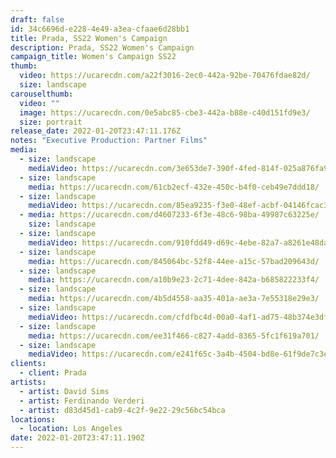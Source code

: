 ```yaml
---
draft: false
id: 34c6696d-e228-4e49-a3ea-cfaae6d28bb1
title: Prada, SS22 Women's Campaign
description: Prada, SS22 Women's Campaign
campaign_title: Women's Campaign SS22
thumb:
  video: https://ucarecdn.com/a22f3016-2ec0-442a-92be-70476fdae82d/
  size: landscape
carouselthumb:
  video: ""
  image: https://ucarecdn.com/0e5abc85-cbe3-442a-b88e-c40d151fd9e3/
  size: portrait
release_date: 2022-01-20T23:47:11.176Z
notes: "Executive Production: Partner Films"
media:
  - size: landscape
    mediaVideo: https://ucarecdn.com/3e653de7-390f-4fed-814f-025a876fa9a5/
  - size: landscape
    media: https://ucarecdn.com/61cb2ecf-432e-450c-b4f0-ceb49e7ddd18/
  - size: landscape
    mediaVideo: https://ucarecdn.com/85ea9235-f3e0-48ef-acbf-04146fcac31c/
  - media: https://ucarecdn.com/d4607233-6f3e-48c6-98ba-49987c63225e/
    size: landscape
  - size: landscape
    mediaVideo: https://ucarecdn.com/910fdd49-d69c-4ebe-82a7-a8261e48da65/
  - size: landscape
    media: https://ucarecdn.com/845064bc-52f8-44ee-a15c-57bad209643d/
  - size: landscape
    media: https://ucarecdn.com/a10b9e23-2c71-4dee-842a-b685822233f4/
  - size: landscape
    media: https://ucarecdn.com/4b5d4558-aa35-401a-ae3a-7e55318e29e3/
  - size: landscape
    mediaVideo: https://ucarecdn.com/cfdfbc4d-00a0-4af1-ad75-48b374e3df17/
  - size: landscape
    media: https://ucarecdn.com/ee31f466-c827-4add-8365-5fc1f619a701/
  - size: landscape
    mediaVideo: https://ucarecdn.com/e241f65c-3a4b-4504-bd8e-61f9de7c3e7f/
clients:
  - client: Prada
artists:
  - artist: David Sims
  - artist: Ferdinando Verderi
  - artist: d83d45d1-cab9-4c2f-9e22-29c56bc54bca
locations:
  - location: Los Angeles
date: 2022-01-20T23:47:11.190Z
---
```

